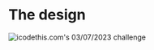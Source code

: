 # The design

![icodethis.com's 03/07/2023 challenge](https://icodethis.com/images/projects/notification_cards.png)